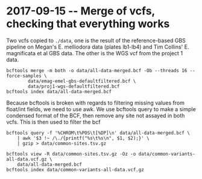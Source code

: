 # 2017-09-15 -- Merge of vcfs, checking that everything works

Two vcfs copied to `./data`, one is the result of the reference-based GBS pipeline on Megan's E. melliodora data (plates lb1-lb4) and Tim Collins' E. magnificata et al GBS data. The other is the WGS vcf from the project 1 data.


```
bcftools merge -m both -o data/all-data-merged.bcf -Ob --threads 16 --force-samples \
        data/emag-emel-gbs-defaultfiltered.bcf \
        data/proj1-wgs-defaultfiltered.bcf
bcftools index data/all-data-merged.bcf
```

Because bcftools is broken with regards to filtering missing values from float/int fields, we need to use awk. We use bcftools query to make a simple condensed format of the BCF, then remove any site not assayed in both vcfs. This is then used to filter the bcf

```
bcftools query -f '%CHROM\t%POS\t[%DP]\n' data/all-data-merged.bcf \
    | awk '$3 !~ /\./{printf("%s\t%s\n", $1, $2);}' \
    | gzip > data/common-sites.tsv.gz

bcftools view -R data/common-sites.tsv.gz -Oz -o data/common-variants-all-data.vcf.gz \
    data/all-data-merged.bcf
bcftools index data/common-variants-all-data.vcf.gz
```

